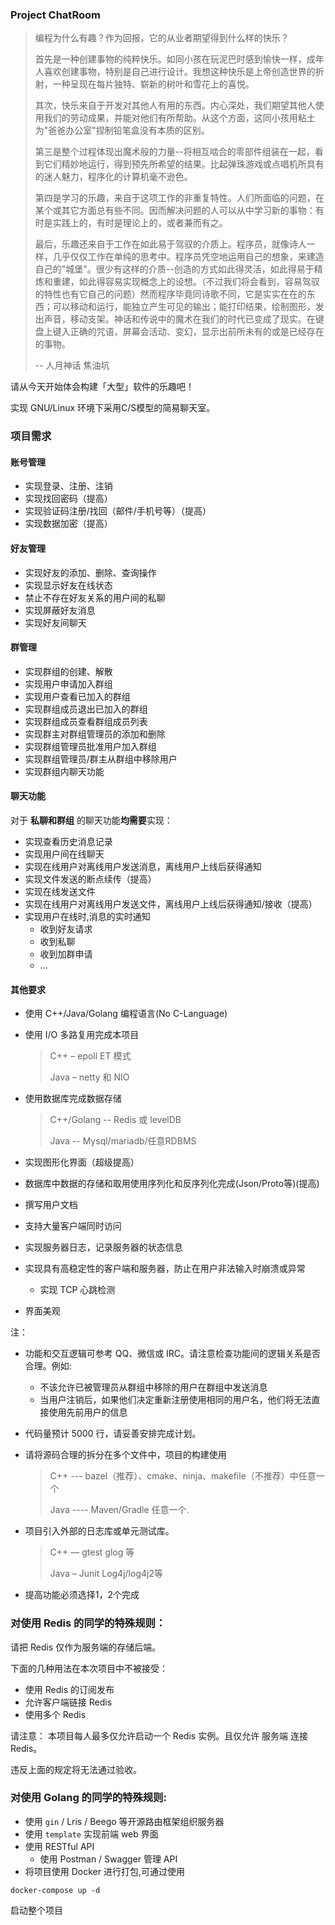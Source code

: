 ### Project ChatRoom

>编程为什么有趣？作为回报，它的从业者期望得到什么样的快乐？
>
>首先是一种创建事物的纯粹快乐。如同小孩在玩泥巴时感到愉快一样，成年人喜欢创建事物，特别是自己进行设计。我想这种快乐是上帝创造世界的折射，一种呈现在每片独特、崭新的树叶和雪花上的喜悦。
>
>其次，快乐来自于开发对其他人有用的东西。内心深处，我们期望其他人使用我们的劳动成果，并能对他们有所帮助。从这个方面，这同小孩用粘土为"爸爸办公室"捏制铅笔盒没有本质的区别。
>
>第三是整个过程体现出魔术般的力量--将相互啮合的零部件组装在一起，看到它们精妙地运行，得到预先所希望的结果。比起弹珠游戏或点唱机所具有的迷人魅力，程序化的计算机毫不逊色。
>
>第四是学习的乐趣，来自于这项工作的非重复特性。人们所面临的问题，在某个或其它方面总有些不同。因而解决问题的人可以从中学习新的事物：有时是实践上的，有时是理论上的，或者兼而有之。
>
>最后，乐趣还来自于工作在如此易于驾驭的介质上。程序员，就像诗人一样，几乎仅仅工作在单纯的思考中。程序员凭空地运用自己的想象，来建造自己的"城堡"。很少有这样的介质--创造的方式如此得灵活，如此得易于精炼和重建，如此得容易实现概念上的设想。（不过我们将会看到，容易驾驭的特性也有它自己的问题）然而程序毕竟同诗歌不同，它是实实在在的东西；可以移动和运行，能独立产生可见的输出；能打印结果，绘制图形，发出声音，移动支架。神话和传说中的魔术在我们的时代已变成了现实。在键盘上键入正确的咒语，屏幕会活动、变幻，显示出前所未有的或是已经存在的事物。
>
> -- 人月神话 焦油坑

请从今天开始体会构建「大型」软件的乐趣吧！


实现 GNU/Linux 环境下采用C/S模型的简易聊天室。


### 项目需求

#### 账号管理

- 实现登录、注册、注销
- 实现找回密码（提高）
- 实现验证码注册/找回（邮件/手机号等）（提高）
- 实现数据加密（提高）

#### 好友管理

- 实现好友的添加、删除、查询操作
- 实现显示好友在线状态
- 禁止不存在好友关系的用户间的私聊
- 实现屏蔽好友消息
- 实现好友间聊天

#### 群管理

- 实现群组的创建、解散
- 实现用户申请加入群组
- 实现用户查看已加入的群组
- 实现群组成员退出已加入的群组
- 实现群组成员查看群组成员列表
- 实现群主对群组管理员的添加和删除
- 实现群组管理员批准用户加入群组
- 实现群组管理员/群主从群组中移除用户
- 实现群组内聊天功能

#### 聊天功能

对于 **私聊和群组** 的聊天功能**均需要**实现：

- 实现查看历史消息记录
- 实现用户间在线聊天
- 实现在线用户对离线用户发送消息，离线用户上线后获得通知
- 实现文件发送的断点续传（提高）
- 实现在线发送文件
- 实现在线用户对离线用户发送文件，离线用户上线后获得通知/接收（提高）
- 实现用户在线时,消息的实时通知
	- 收到好友请求
 	- 收到私聊
	- 收到加群申请
 	- ...

#### 其他要求

- 使用 C++/Java/Golang 编程语言(No C-Language)

- 使用 I/O 多路复用完成本项目

     > C++ – epoll ET 模式
     >
     > Java – netty 和 NIO 

- 使用数据库完成数据存储
	   
	> C++/Golang --  Redis 或 levelDB
	>
	> Java -- Mysql/mariadb/任意RDBMS
	
- 实现图形化界面（超级提高）

- 数据库中数据的存储和取用使用序列化和反序列化完成(Json/Proto等)(提高)

- 撰写用户文档

- 支持大量客户端同时访问

- 实现服务器日志，记录服务器的状态信息

- 实现具有高稳定性的客户端和服务器，防止在用户非法输入时崩溃或异常
	- 实现 TCP 心跳检测

- 界面美观

注：
- 功能和交互逻辑可参考 QQ、微信或 IRC。请注意检查功能间的逻辑关系是否合理。例如:
	- 不该允许已被管理员从群组中移除的用户在群组中发送消息
 	- 当用户注销后，如果他们决定重新注册使用相同的用户名，他们将无法直接使用先前用户的信息

- 代码量预计 5000 行，请妥善安排完成计划。

- 请将源码合理的拆分在多个文件中，项目的构建使用 
		
	> C++   ---  bazel（推荐）、cmake、ninja、makefile（不推荐）中任意一个
	>
	> Java  ---- Maven/Gradle 任意一个.
	
- 项目引入外部的日志库或单元测试库。

   > C++  — gtest glog 等
   >
   > Java – Junit Log4j/log4j2等

- 提高功能必须选择1，2个完成



### 对使用 Redis 的同学的特殊规则：

请把 Redis 仅作为服务端的存储后端。

下面的几种用法在本次项目中不被接受：

- 使用 Redis 的订阅发布
- 允许客户端链接 Redis
- 使用多个 Redis

请注意：
本项目每人最多仅允许启动一个 Redis 实例。且仅允许 服务端 连接 Redis。

违反上面的规定将无法通过验收。

### 对使用 Golang 的同学的特殊规则:
- 使用 `gin` / Lris / Beego 等开源路由框架组织服务器
- 使用 `template` 实现前端 web 界面
- 使用 RESTful API
  - 使用 Postman / Swagger 管理 API
- 将项目使用 Docker 进行打包,可通过使用
```
docker-compose up -d
```
启动整个项目